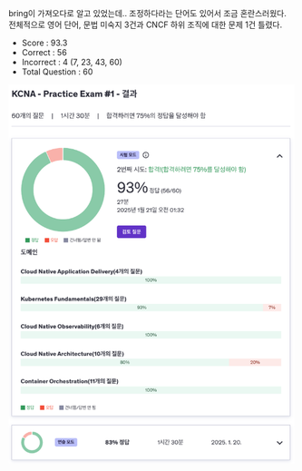 bring이 가져오다로 알고 있었는데..
조정하다라는 단어도 있어서 조금 혼란스러웠다.
전체적으로 영어 단어, 문법 미숙지 3건과 CNCF 하위 조직에 대한 문제 1건 틀렸다.

- Score : 93.3
- Correct : 56
- Incorrect : 4 (7, 23, 43, 60)
- Total Question : 60

<img src="./udemy-test-1.png" style="width: 600px;">